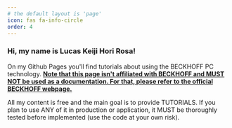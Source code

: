 ```yaml
---
# the default layout is 'page'
icon: fas fa-info-circle
order: 4
---
```

### Hi, my name is Lucas Keiji Hori Rosa! 

On my Github Pages you'll find tutorials about using the BECKHOFF PC technology. <strong><ins> Note that this page isn't affiliated with BECKHOFF and MUST NOT be used as a documentation. For that, please refer to the official BECKHOFF webpage. </ins></strong>

All my content is free and the main goal is to provide TUTORIALS. If you plan to use ANY of it in production or application, it MUST be thoroughly tested before implemented (use the code at your own risk).
